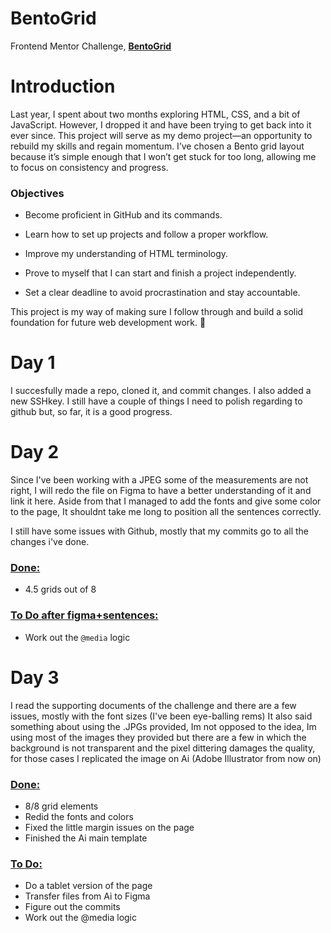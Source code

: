 # BentoGrid
Frontend Mentor Challenge, [**BentoGrid**](https://www.frontendmentor.io/challenges/bento-grid-RMydElrlOj)

# Introduction

Last year, I spent about two months exploring HTML, CSS, and a bit of JavaScript. However, I dropped it and have been trying to get back into it ever since. This project will serve as my demo project—an opportunity to rebuild my skills and regain momentum. I’ve chosen a Bento grid layout because it’s simple enough that I won’t get stuck for too long, allowing me to focus on consistency and progress.

### Objectives

- Become proficient in GitHub and its commands.

- Learn how to set up projects and follow a proper workflow.

- Improve my understanding of HTML terminology.

- Prove to myself that I can start and finish a project independently.

- Set a clear deadline to avoid procrastination and stay accountable.

This project is my way of making sure I follow through and build a solid foundation for future web development work. 🚀

# Day 1

I succesfully made a repo, cloned it, and commit changes. I also added a new SSHkey. I still have a couple of things I need to polish regarding to github but, so far, it is a good progress.

# Day 2

Since I've been working with a JPEG some of the measurements are not right, I will redo the file on Figma to have a better understanding of it and link it here. Aside from that I managed to add the fonts and give some color to the page, It shouldnt take me long to position all the sentences correctly.

I still have some issues with Github, mostly that my commits go to all the changes i've done.

### <ins>Done:</ins>
- 4.5 grids out of 8

### <ins>To Do after figma+sentences:</ins>
- Work out the `@media` logic

# Day 3

I read the supporting documents of the challenge and there are a few issues, mostly with the font sizes (I've been eye-balling rems) It also said something about using the .JPGs provided, Im not opposed to the idea, Im using most of the images they provided but there are a few in which the background is not transparent and the pixel dittering damages the quality, for those cases I replicated the image on Ai (Adobe Illustrator from now on)

### <ins>Done:</ins>
- 8/8 grid elements
- Redid the fonts and colors
- Fixed the little margin issues on the page
- Finished the Ai main template

### <ins>To Do:</ins>
- Do a tablet version of the page
- Transfer files from Ai to Figma
- Figure out the commits
- Work out the @media logic
